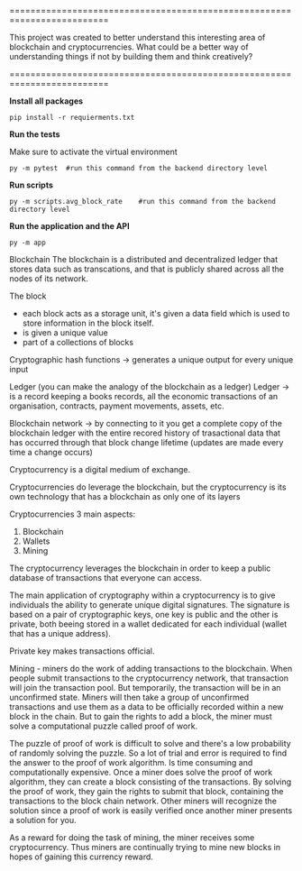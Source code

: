 =========================================================================

This project was created to better understand this interesting area of blockchain and cryptocurrencies.
What could be a better way of understanding things if not by building them and think creatively?

=========================================================================

**Install all packages**

```
pip install -r requierments.txt
```

**Run the tests**

Make sure to activate the virtual environment

```
py -m pytest  #run this command from the backend directory level
```

**Run scripts**

```
py -m scripts.avg_block_rate    #run this command from the backend directory level
```

**Run the application and the API**

```
py -m app
```

Blockchain
The blockchain is a distributed and decentralized ledger that stores data such as transcations, and that is publicly shared across all the nodes of its network.

The block

- each block acts as a storage unit, it's given a data field which is used to store information in the block itself.
- is given a unique value
- part of a collections of blocks

Cryptographic hash functions -> generates a unique output for every unique input

Ledger (you can make the analogy of the blockchain as a ledger)
Ledger -> is a record keeping a books records, all the economic transactions of an organisation, contracts, payment movements, assets, etc.

Blockchain network -> by connecting to it you get a complete copy of the blockchain ledger with the entire recored history of trasactional data that has occurred through that block change lifetime (updates are made every time a change occurs)

Cryptocurrency is a digital medium of exchange.

Cryptocurrencies do leverage the blockchain, but the cryptocurrency is its own technology that has a blockchain as only one of its layers

Cryptocurrencies 3 main aspects:

1. Blockchain
2. Wallets
3. Mining

The cryptocurrency leverages the blockchain in order to keep a public database of transactions that everyone can access.

The main application of cryptography within a cryptocurrency is to give individuals the ability to generate unique digital signatures. The signature is based on a pair of cryptographic keys, one key is public and the other is private, both beeing stored in a wallet dedicated for each individual (wallet that has a unique address).

Private key makes transactions official.

Mining - miners do the work of adding transactions to the blockchain. When people submit transactions to the cryptocurrency network, that transaction will join the transaction pool. But temporarily, the transaction will be in an unconfirmed state. Miners will then take a group of unconfirmed transactions and use them as a data to be officially recorded within a new block in the chain. But to gain the rights to add a block, the miner must solve a computational puzzle called proof of work.

The puzzle of proof of work is difficult to solve and there's a low probability of randomly solving the puzzle. So a lot of trial and error is required to find the answer to the proof of work algorithm. Is time consuming and computationally expensive. Once a miner does solve the proof of work algorithm, they can create a block consisting of the transactions. By solving the proof of work, they gain the rights to submit that block, containing the transactions to the block chain network. Other miners will recognize the solution since a proof of work is easily verified once another miner presents a solution for you.

As a reward for doing the task of mining, the miner receives some cryptocurrency. Thus miners are continually trying to mine new blocks in hopes of gaining this currency reward.
